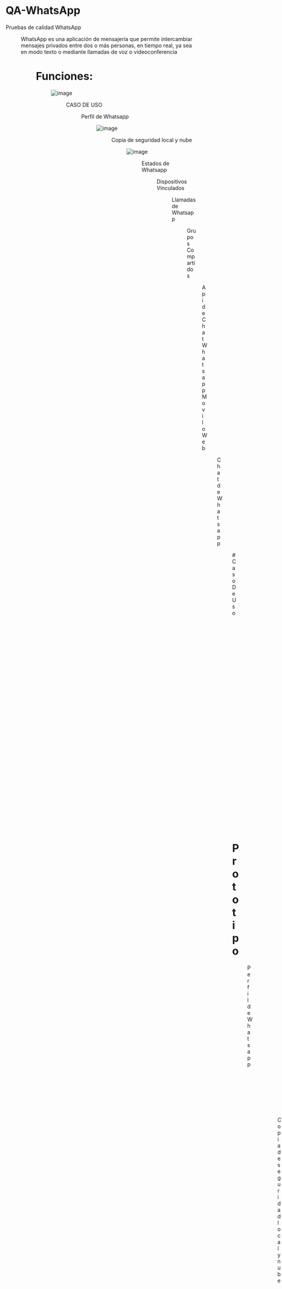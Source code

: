 # QA-WhatsApp
Pruebas de calidad WhatsApp 
<dir>
WhatsApp es una aplicación de mensajería que permite intercambiar mensajes privados entre dos o más personas, en tiempo real, ya sea en modo texto o mediante llamadas de voz o videoconferencia
<dir>

 # Funciones:
<dir>
 
 ![image](https://user-images.githubusercontent.com/24916524/137570397-af91b649-0fc6-4b61-a887-a689d4bf6861.png)
<dir>

CASO DE USO
<dir>
  
Perfil de Whatsapp
<dir> 
 
 ![image](https://user-images.githubusercontent.com/24916524/137571612-9b3565ad-6cd2-48c9-8f9e-cea1365c1629.png)
<dir>
 
Copia de seguridad local y nube
<dir>
 
 ![image](https://user-images.githubusercontent.com/24916524/137572164-9e5cf130-5c56-48dd-97ca-41749d8ffb0b.png)
<dir>
Estados de Whatsapp
<dir>
 
Dispositivos Vinculados
<dir>
 
Llamadas de Whatsapp
<dir>
 
Grupos Compartidos
<dir>
 
Api de Chat Whatsapp Movil o Web
<dir>
 
Chat de Whatsapp
<dir>
# Caso De Uso

 ![WhatsApp Image 2021-10-15 at 9 39 23 PM](https://user-images.githubusercontent.com/40078831/137570509-afbcee67-532c-481c-bc30-3259d8665ffe.jpeg)

 
# Prototipo
 <dir>
  
Perfil de Whatsapp
<dir>
 
![perfil](https://user-images.githubusercontent.com/92187529/137569992-986dfd6b-32fd-4c52-9e02-b376a0ebe2db.PNG)
<dir>
 
Copia de seguridad local y nube
<dir>
 
![nube](https://user-images.githubusercontent.com/92187529/137571986-667bcd10-632b-4c17-b4a0-930a8f79c3cd.jpeg)
<dir>
 
Estados de WhatsApp
<dir>

![estados](https://user-images.githubusercontent.com/92187529/137572020-3671cceb-a1e3-4a0b-8d9f-2fb0f568548a.png)
<dir>
 
Dispositivos Vinculados
<dir>

![vinculados](https://user-images.githubusercontent.com/92187529/137572046-3202587f-d84a-48fe-827e-310f958e0d2b.jpeg)
